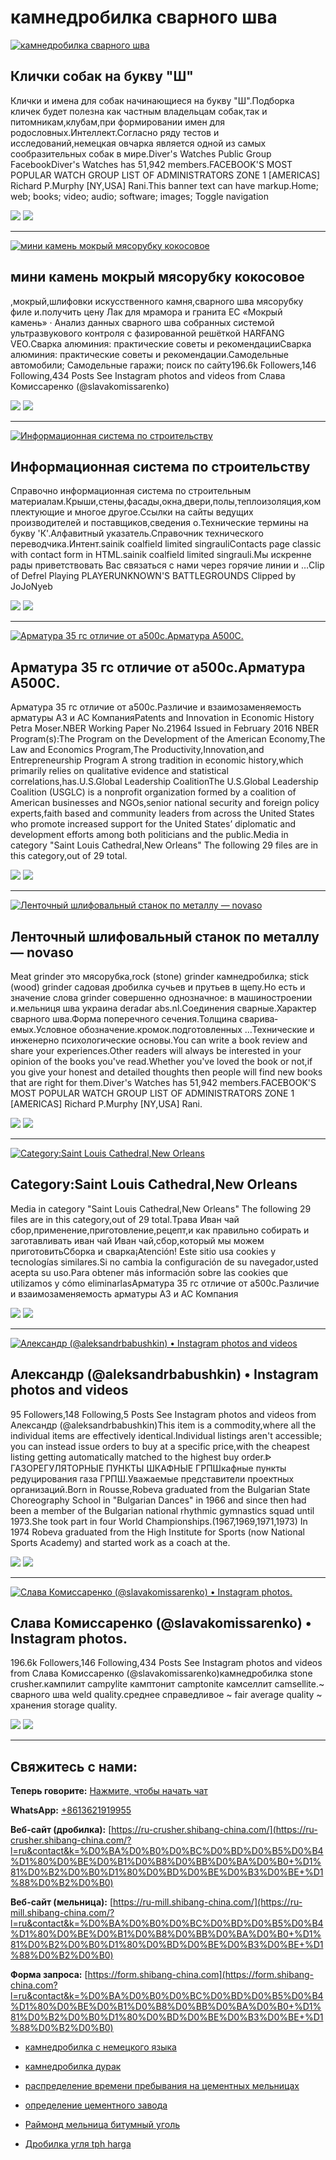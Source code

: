 # камнедробилка сварного шва

<a href="https://swt.shibang-china.com/?l=ru&img&k=%D0%BA%D0%B0%D0%BC%D0%BD%D0%B5%D0%B4%D1%80%D0%BE%D0%B1%D0%B8%D0%BB%D0%BA%D0%B0+%D1%81%D0%B2%D0%B0%D1%80%D0%BD%D0%BE%D0%B3%D0%BE+%D1%88%D0%B2%D0%B0" target="_blank">![камнедробилка сварного шва](http://static.shibang-china.com/all-800x300/450.jpg)</a>

## Клички собак на букву &quot;Ш&quot;
Клички и имена для собак начинающиеся на букву &quot;Ш&quot;.Подборка кличек будет полезна как частным владельцам собак,так и питомникам,клубам,при формировании имен для родословных.Интеллект.Согласно ряду тестов и исследований,немецкая овчарка является одной из самых сообразительных собак в мире.Diver's Watches Public Group FacebookDiver's Watches has 51,942 members.FACEBOOK'S MOST POPULAR WATCH GROUP LIST OF ADMINISTRATORS ZONE 1 [AMERICAS] Richard P.Murphy [NY,USA] Rani.This banner text can have markup.Home; web; books; video; audio; software; images; Toggle navigation


<a href="https://whatsapp.shibangsoft.com/WhatsApp.php" target="_blank" title="WhatsApp">![](http://static.shibang-china.com/icon/whatsapp.png)</a> <a href="https://swt.shibang-china.com/?l=ru&icon&k=%D0%BA%D0%B0%D0%BC%D0%BD%D0%B5%D0%B4%D1%80%D0%BE%D0%B1%D0%B8%D0%BB%D0%BA%D0%B0+%D1%81%D0%B2%D0%B0%D1%80%D0%BD%D0%BE%D0%B3%D0%BE+%D1%88%D0%B2%D0%B0" target="_blank">![](http://static.shibang-china.com/icon/chat-ru.png)</a>

---

<a href="https://swt.shibang-china.com/?l=ru&img&k=%D0%BA%D0%B0%D0%BC%D0%BD%D0%B5%D0%B4%D1%80%D0%BE%D0%B1%D0%B8%D0%BB%D0%BA%D0%B0+%D1%81%D0%B2%D0%B0%D1%80%D0%BD%D0%BE%D0%B3%D0%BE+%D1%88%D0%B2%D0%B0" target="_blank">![мини камень мокрый мясорубку кокосовое](http://static.shibang-china.com/all-800x300/1493.jpg)</a>

## мини камень мокрый мясорубку кокосовое
,мокрый,шлифовки искусственного камня,сварного шва мясорубку филе и.получить цену Лак для мрамора и гранита ЕС &#171;Мокрый камень&#187;&nbsp;&#0183;&#32;Анализ данных сварного шва собранных системой ультразвукового контроля с фазированной решёткой HARFANG VEO.Сварка алюминия: практические советы и рекомендацииСварка алюминия: практические советы и рекомендации.Самодельные автомобили; Самодельные гаражи; поиск по сайту196.6k Followers,146 Following,434 Posts See Instagram photos and videos from Слава Комиссаренко (@slavakomissarenko)


<a href="https://whatsapp.shibangsoft.com/WhatsApp.php" target="_blank" title="WhatsApp">![](http://static.shibang-china.com/icon/whatsapp.png)</a> <a href="https://swt.shibang-china.com/?l=ru&icon&k=%D0%BA%D0%B0%D0%BC%D0%BD%D0%B5%D0%B4%D1%80%D0%BE%D0%B1%D0%B8%D0%BB%D0%BA%D0%B0+%D1%81%D0%B2%D0%B0%D1%80%D0%BD%D0%BE%D0%B3%D0%BE+%D1%88%D0%B2%D0%B0" target="_blank">![](http://static.shibang-china.com/icon/chat-ru.png)</a>

---

<a href="https://swt.shibang-china.com/?l=ru&img&k=%D0%BA%D0%B0%D0%BC%D0%BD%D0%B5%D0%B4%D1%80%D0%BE%D0%B1%D0%B8%D0%BB%D0%BA%D0%B0+%D1%81%D0%B2%D0%B0%D1%80%D0%BD%D0%BE%D0%B3%D0%BE+%D1%88%D0%B2%D0%B0" target="_blank">![Информационная система по строительству](http://static.shibang-china.com/all-800x300/216.jpg)</a>

## Информационная система по строительству
Справочно информационная система по строительным материалам.Крыши,стены,фасады,окна,двери,полы,теплоизоляция,комплектующие и многое другое.Ссылки на сайты ведущих производителей и поставщиков,сведения о.Технические термины на букву 'К'.Алфавитный указатель.Справочник технического переводчика.Интент.sainik coalfield limited singrauliContacts page classic with contact form in HTML.sainik coalfield limited singrauli.Мы искренне рады приветствовать Вас связаться с нами через горячие линии и …Clip of Defrel Playing PLAYERUNKNOWN'S BATTLEGROUNDS Clipped by JoJoNyeb


<a href="https://whatsapp.shibangsoft.com/WhatsApp.php" target="_blank" title="WhatsApp">![](http://static.shibang-china.com/icon/whatsapp.png)</a> <a href="https://swt.shibang-china.com/?l=ru&icon&k=%D0%BA%D0%B0%D0%BC%D0%BD%D0%B5%D0%B4%D1%80%D0%BE%D0%B1%D0%B8%D0%BB%D0%BA%D0%B0+%D1%81%D0%B2%D0%B0%D1%80%D0%BD%D0%BE%D0%B3%D0%BE+%D1%88%D0%B2%D0%B0" target="_blank">![](http://static.shibang-china.com/icon/chat-ru.png)</a>

---

<a href="https://swt.shibang-china.com/?l=ru&img&k=%D0%BA%D0%B0%D0%BC%D0%BD%D0%B5%D0%B4%D1%80%D0%BE%D0%B1%D0%B8%D0%BB%D0%BA%D0%B0+%D1%81%D0%B2%D0%B0%D1%80%D0%BD%D0%BE%D0%B3%D0%BE+%D1%88%D0%B2%D0%B0" target="_blank">![Арматура 35 гс отличие от а500с.Арматура А500С.](http://static.shibang-china.com/all-800x300/1102.jpg)</a>

## Арматура 35 гс отличие от а500с.Арматура А500С.
Арматура 35 гс отличие от а500с.Различие и взаимозаменяемость арматуры А3 и АС КомпанияPatents and Innovation in Economic History Petra Moser.NBER Working Paper No.21964 Issued in February 2016 NBER Program(s):The Program on the Development of the American Economy,The Law and Economics Program,The Productivity,Innovation,and Entrepreneurship Program A strong tradition in economic history,which primarily relies on qualitative evidence and statistical correlations,has.U.S.Global Leadership CoalitionThe U.S.Global Leadership Coalition (USGLC) is a nonprofit organization formed by a coalition of American businesses and NGOs,senior national security and foreign policy experts,faith based and community leaders from across the United States who promote increased support for the United States’ diplomatic and development efforts among both politicians and the public.Media in category &quot;Saint Louis Cathedral,New Orleans&quot; The following 29 files are in this category,out of 29 total.


<a href="https://whatsapp.shibangsoft.com/WhatsApp.php" target="_blank" title="WhatsApp">![](http://static.shibang-china.com/icon/whatsapp.png)</a> <a href="https://swt.shibang-china.com/?l=ru&icon&k=%D0%BA%D0%B0%D0%BC%D0%BD%D0%B5%D0%B4%D1%80%D0%BE%D0%B1%D0%B8%D0%BB%D0%BA%D0%B0+%D1%81%D0%B2%D0%B0%D1%80%D0%BD%D0%BE%D0%B3%D0%BE+%D1%88%D0%B2%D0%B0" target="_blank">![](http://static.shibang-china.com/icon/chat-ru.png)</a>

---

<a href="https://swt.shibang-china.com/?l=ru&img&k=%D0%BA%D0%B0%D0%BC%D0%BD%D0%B5%D0%B4%D1%80%D0%BE%D0%B1%D0%B8%D0%BB%D0%BA%D0%B0+%D1%81%D0%B2%D0%B0%D1%80%D0%BD%D0%BE%D0%B3%D0%BE+%D1%88%D0%B2%D0%B0" target="_blank">![Ленточный шлифовальный станок по металлу — novaso](http://static.shibang-china.com/all-800x300/4.jpg)</a>

## Ленточный шлифовальный станок по металлу — novaso
Meat grinder это мясорубка,rock (stone) grinder камнедробилка; stick (wood) grinder садовая дробилка сучьев и прутьев в щепу.Но есть и значение слова grinder совершенно однозначное: в машиностроении и.мельниця шва украина deradar abs.nl.Соединения сварные.Характер сварного шва.Форма поперечного сечения.Толщи&#173;на свари&#173;ва&#173;емых.Услов&#173;ное обозна&#173;чение.кромок.подготов&#173;ленных …Технические и инженерно психологические основы.You can write a book review and share your experiences.Other readers will always be interested in your opinion of the books you've read.Whether you've loved the book or not,if you give your honest and detailed thoughts then people will find new books that are right for them.Diver's Watches has 51,942 members.FACEBOOK'S MOST POPULAR WATCH GROUP LIST OF ADMINISTRATORS ZONE 1 [AMERICAS] Richard P.Murphy [NY,USA] Rani.


<a href="https://whatsapp.shibangsoft.com/WhatsApp.php" target="_blank" title="WhatsApp">![](http://static.shibang-china.com/icon/whatsapp.png)</a> <a href="https://swt.shibang-china.com/?l=ru&icon&k=%D0%BA%D0%B0%D0%BC%D0%BD%D0%B5%D0%B4%D1%80%D0%BE%D0%B1%D0%B8%D0%BB%D0%BA%D0%B0+%D1%81%D0%B2%D0%B0%D1%80%D0%BD%D0%BE%D0%B3%D0%BE+%D1%88%D0%B2%D0%B0" target="_blank">![](http://static.shibang-china.com/icon/chat-ru.png)</a>

---

<a href="https://swt.shibang-china.com/?l=ru&img&k=%D0%BA%D0%B0%D0%BC%D0%BD%D0%B5%D0%B4%D1%80%D0%BE%D0%B1%D0%B8%D0%BB%D0%BA%D0%B0+%D1%81%D0%B2%D0%B0%D1%80%D0%BD%D0%BE%D0%B3%D0%BE+%D1%88%D0%B2%D0%B0" target="_blank">![Category:Saint Louis Cathedral,New Orleans](http://static.shibang-china.com/all-800x300/1325.jpg)</a>

## Category:Saint Louis Cathedral,New Orleans
Media in category &quot;Saint Louis Cathedral,New Orleans&quot; The following 29 files are in this category,out of 29 total.Трава Иван чай сбор,применение,приготовление,рецепт,и как правильно собирать и заготавливать иван чай Иван чай,сбор,который мы можем приготовитьСборка и сварка&#161;Atenci&#243;n! Este sitio usa cookies y tecnolog&#237;as similares.Si no cambia la configuraci&#243;n de su navegador,usted acepta su uso.Para obtener m&#225;s informaci&#243;n sobre las cookies que utilizamos y c&#243;mo eliminarlasАрматура 35 гс отличие от а500с.Различие и взаимозаменяемость арматуры А3 и АС Компания


<a href="https://whatsapp.shibangsoft.com/WhatsApp.php" target="_blank" title="WhatsApp">![](http://static.shibang-china.com/icon/whatsapp.png)</a> <a href="https://swt.shibang-china.com/?l=ru&icon&k=%D0%BA%D0%B0%D0%BC%D0%BD%D0%B5%D0%B4%D1%80%D0%BE%D0%B1%D0%B8%D0%BB%D0%BA%D0%B0+%D1%81%D0%B2%D0%B0%D1%80%D0%BD%D0%BE%D0%B3%D0%BE+%D1%88%D0%B2%D0%B0" target="_blank">![](http://static.shibang-china.com/icon/chat-ru.png)</a>

---

<a href="https://swt.shibang-china.com/?l=ru&img&k=%D0%BA%D0%B0%D0%BC%D0%BD%D0%B5%D0%B4%D1%80%D0%BE%D0%B1%D0%B8%D0%BB%D0%BA%D0%B0+%D1%81%D0%B2%D0%B0%D1%80%D0%BD%D0%BE%D0%B3%D0%BE+%D1%88%D0%B2%D0%B0" target="_blank">![Александр (@aleksandrbabushkin) • Instagram photos and videos](http://static.shibang-china.com/all-800x300/493.jpg)</a>

## Александр (@aleksandrbabushkin) • Instagram photos and videos
95 Followers,148 Following,5 Posts See Instagram photos and videos from Александр (@aleksandrbabushkin)This item is a commodity,where all the individual items are effectively identical.Individual listings aren't accessible; you can instead issue orders to buy at a specific price,with the cheapest listing getting automatically matched to the highest buy order.ᐈ ГАЗОРЕГУЛЯТОРНЫЕ ПУНКТЫ ШКАФНЫЕ ГРПШкафные пункты редуцирования газа ГРПШ.Уважаемые представители проектных организаций.Born in Rousse,Robeva graduated from the Bulgarian State Choreography School in &quot;Bulgarian Dances&quot; in 1966 and since then had been a member of the Bulgarian national rhythmic gymnastics squad until 1973.She took part in four World Championships.(1967,1969,1971,1973) In 1974 Robeva graduated from the High Institute for Sports (now National Sports Academy) and started work as a coach at the.


<a href="https://whatsapp.shibangsoft.com/WhatsApp.php" target="_blank" title="WhatsApp">![](http://static.shibang-china.com/icon/whatsapp.png)</a> <a href="https://swt.shibang-china.com/?l=ru&icon&k=%D0%BA%D0%B0%D0%BC%D0%BD%D0%B5%D0%B4%D1%80%D0%BE%D0%B1%D0%B8%D0%BB%D0%BA%D0%B0+%D1%81%D0%B2%D0%B0%D1%80%D0%BD%D0%BE%D0%B3%D0%BE+%D1%88%D0%B2%D0%B0" target="_blank">![](http://static.shibang-china.com/icon/chat-ru.png)</a>

---

<a href="https://swt.shibang-china.com/?l=ru&img&k=%D0%BA%D0%B0%D0%BC%D0%BD%D0%B5%D0%B4%D1%80%D0%BE%D0%B1%D0%B8%D0%BB%D0%BA%D0%B0+%D1%81%D0%B2%D0%B0%D1%80%D0%BD%D0%BE%D0%B3%D0%BE+%D1%88%D0%B2%D0%B0" target="_blank">![Слава Комиссаренко (@slavakomissarenko) • Instagram photos.](http://static.shibang-china.com/all-800x300/1423.jpg)</a>

## Слава Комиссаренко (@slavakomissarenko) • Instagram photos.
196.6k Followers,146 Following,434 Posts See Instagram photos and videos from Слава Комиссаренко (@slavakomissarenko)камнедробилка stone crusher.кампилит campylite камптонит camptonite камселлит camsellite.~ сварного шва weld quality.среднее справедливое ~ fair average quality ~ хранения storage quality.

<a href="https://whatsapp.shibangsoft.com/WhatsApp.php" target="_blank" title="WhatsApp">![](http://static.shibang-china.com/icon/whatsapp.png)</a> <a href="https://swt.shibang-china.com/?l=ru&icon&k=%D0%BA%D0%B0%D0%BC%D0%BD%D0%B5%D0%B4%D1%80%D0%BE%D0%B1%D0%B8%D0%BB%D0%BA%D0%B0+%D1%81%D0%B2%D0%B0%D1%80%D0%BD%D0%BE%D0%B3%D0%BE+%D1%88%D0%B2%D0%B0" target="_blank">![](http://static.shibang-china.com/icon/chat-ru.png)</a>

---
## Свяжитесь с нами:

**Теперь говорите:** [Нажмите, чтобы начать чат](https://swt.shibang-china.com?l=ru&contact&k=%D0%BA%D0%B0%D0%BC%D0%BD%D0%B5%D0%B4%D1%80%D0%BE%D0%B1%D0%B8%D0%BB%D0%BA%D0%B0+%D1%81%D0%B2%D0%B0%D1%80%D0%BD%D0%BE%D0%B3%D0%BE+%D1%88%D0%B2%D0%B0)

**WhatsApp:**  [+8613621919955](https://whatsapp.shibangsoft.com/WhatsApp.php)

**Веб-сайт (дробилка):** [https://ru-crusher.shibang-china.com/](https://ru-crusher.shibang-china.com/?l=ru&contact&k=%D0%BA%D0%B0%D0%BC%D0%BD%D0%B5%D0%B4%D1%80%D0%BE%D0%B1%D0%B8%D0%BB%D0%BA%D0%B0+%D1%81%D0%B2%D0%B0%D1%80%D0%BD%D0%BE%D0%B3%D0%BE+%D1%88%D0%B2%D0%B0)

**Веб-сайт (мельница):** [https://ru-mill.shibang-china.com/](https://ru-mill.shibang-china.com/?l=ru&contact&k=%D0%BA%D0%B0%D0%BC%D0%BD%D0%B5%D0%B4%D1%80%D0%BE%D0%B1%D0%B8%D0%BB%D0%BA%D0%B0+%D1%81%D0%B2%D0%B0%D1%80%D0%BD%D0%BE%D0%B3%D0%BE+%D1%88%D0%B2%D0%B0)

**Форма запроса:** [https://form.shibang-china.com](https://form.shibang-china.com?l=ru&contact&k=%D0%BA%D0%B0%D0%BC%D0%BD%D0%B5%D0%B4%D1%80%D0%BE%D0%B1%D0%B8%D0%BB%D0%BA%D0%B0+%D1%81%D0%B2%D0%B0%D1%80%D0%BD%D0%BE%D0%B3%D0%BE+%D1%88%D0%B2%D0%B0)

* [камнедробилка с немецкого языка](../134/%D0%BA%D0%B0%D0%BC%D0%BD%D0%B5%D0%B4%D1%80%D0%BE%D0%B1%D0%B8%D0%BB%D0%BA%D0%B0%20%D1%81%20%D0%BD%D0%B5%D0%BC%D0%B5%D1%86%D0%BA%D0%BE%D0%B3%D0%BE%20%D1%8F%D0%B7%D1%8B%D0%BA%D0%B0.md)

* [камнедробилка дурак](../133/%D0%BA%D0%B0%D0%BC%D0%BD%D0%B5%D0%B4%D1%80%D0%BE%D0%B1%D0%B8%D0%BB%D0%BA%D0%B0%20%D0%B4%D1%83%D1%80%D0%B0%D0%BA.md)

* [распределение времени пребывания на цементных мельницах](../132/%D1%80%D0%B0%D1%81%D0%BF%D1%80%D0%B5%D0%B4%D0%B5%D0%BB%D0%B5%D0%BD%D0%B8%D0%B5%20%D0%B2%D1%80%D0%B5%D0%BC%D0%B5%D0%BD%D0%B8%20%D0%BF%D1%80%D0%B5%D0%B1%D1%8B%D0%B2%D0%B0%D0%BD%D0%B8%D1%8F%20%D0%BD%D0%B0%20%D1%86%D0%B5%D0%BC%D0%B5%D0%BD%D1%82%D0%BD%D1%8B%D1%85%20%D0%BC%D0%B5%D0%BB%D1%8C%D0%BD%D0%B8%D1%86%D0%B0%D1%85.md)

* [определение цементного завода](../135/%D0%BE%D0%BF%D1%80%D0%B5%D0%B4%D0%B5%D0%BB%D0%B5%D0%BD%D0%B8%D0%B5%20%D1%86%D0%B5%D0%BC%D0%B5%D0%BD%D1%82%D0%BD%D0%BE%D0%B3%D0%BE%20%D0%B7%D0%B0%D0%B2%D0%BE%D0%B4%D0%B0.md)

* [Раймонд мельница битумный уголь](../132/%D0%A0%D0%B0%D0%B9%D0%BC%D0%BE%D0%BD%D0%B4%20%D0%BC%D0%B5%D0%BB%D1%8C%D0%BD%D0%B8%D1%86%D0%B0%20%D0%B1%D0%B8%D1%82%D1%83%D0%BC%D0%BD%D1%8B%D0%B9%20%D1%83%D0%B3%D0%BE%D0%BB%D1%8C.md)

* [Дробилка угля tph harga](../132/%D0%94%D1%80%D0%BE%D0%B1%D0%B8%D0%BB%D0%BA%D0%B0%20%D1%83%D0%B3%D0%BB%D1%8F%20tph%20harga.md)
